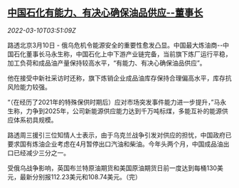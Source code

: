 <!--1646884862000-->
[中国石化有能力、有决心确保油品供应--董事长](https://cn.reuters.com/article/sinopec-oil-products-supply-0310-thur-idCNKBS2L70B0)
------

<div><i>2022-03-10T03:51:09Z</i></div><p>路透北京3月10日 - 俄乌危机令能源安全的重要性愈发凸显。中国最大炼油商--中国石化董事长马永生称，中国石化上中下游产业链完备，当前旗下炼厂运行平稳，加工负荷和成品油产量保持较高水平，“有能力、有决心确保油品供应”。</p><p>他在接受中新社采访时还称，旗下炼销企业成品油库存保持合理偏高水平，库存抗风险能力较强。</p><p>“（在经历了2021年的特殊保供时期后）应对市场突发事件能力进一步提升，”马永生称，力争到2025年，公司新能源供应能力达到千万吨标煤，多能互补的能源供应体系初具规模。</p><p>路透周三援引三位知情人士表示，由于乌克兰战争引发对供应的担忧，中国政府已要求国有炼油企业考虑在4月暂停出口汽油和柴油。今年头两个月，中国成品油出口已经减少三分之一。</p><p>受俄乌战争影响，英国布兰特原油期货和美国原油期货日前一度达到每桶130美元，最新分别报112.23美元和108.74美元。（完）</p>
